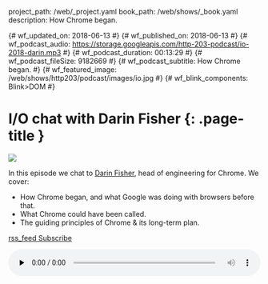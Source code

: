 project_path: /web/_project.yaml book_path: /web/shows/_book.yaml description: How Chrome began.

{# wf_updated_on: 2018-06-13 #} {# wf_published_on: 2018-06-13 #} {# wf_podcast_audio: https://storage.googleapis.com/http-203-podcast/io-2018-darin.mp3 #} {# wf_podcast_duration: 00:13:29 #} {# wf_podcast_fileSize: 9182669 #} {# wf_podcast_subtitle: How Chrome began. #} {# wf_featured_image: /web/shows/http203/podcast/images/io.jpg #} {# wf_blink_components: Blink>DOM #}

# I/O chat with Darin Fisher {: .page-title }

<img src="/web/shows/http203/podcast/images/io.jpg" class="attempt-right" />

In this episode we chat to [Darin Fisher](https://twitter.com/darinwf), head of engineering for Chrome. We cover:

* How Chrome began, and what Google was doing with browsers before that.
* What Chrome could have been called.
* The guiding principles of Chrome & its long-term plan.

<a href="http://feeds.feedburner.com/Http203Podcast">
  <span class="material-icons">rss_feed</span>
  Subscribe
</a>

<audio style="width: 100%" src="https://storage.googleapis.com/http-203-podcast/io-2018-darin.mp3"
controls preload="none"></audio>
